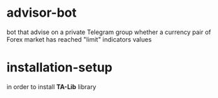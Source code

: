 # advisor-bot
bot that advise on a private Telegram group whether a currency pair of Forex market has reached "limit" indicators values 


# installation-setup
in order to install **TA-Lib** library 
